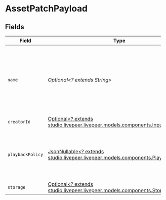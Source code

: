 # AssetPatchPayload


## Fields

| Field                                                                                                                          | Type                                                                                                                           | Required                                                                                                                       | Description                                                                                                                    | Example                                                                                                                        |
| ------------------------------------------------------------------------------------------------------------------------------ | ------------------------------------------------------------------------------------------------------------------------------ | ------------------------------------------------------------------------------------------------------------------------------ | ------------------------------------------------------------------------------------------------------------------------------ | ------------------------------------------------------------------------------------------------------------------------------ |
| `name`                                                                                                                         | *Optional<? extends String>*                                                                                                   | :heavy_minus_sign:                                                                                                             | The name of the asset. This is not necessarily the filename - it can be a custom name or title.<br/>                           | filename.mp4                                                                                                                   |
| `creatorId`                                                                                                                    | [Optional<? extends studio.livepeer.livepeer.models.components.InputCreatorId>](../../models/components/InputCreatorId.md)     | :heavy_minus_sign:                                                                                                             | N/A                                                                                                                            |                                                                                                                                |
| `playbackPolicy`                                                                                                               | [JsonNullable<? extends studio.livepeer.livepeer.models.components.PlaybackPolicy>](../../models/components/PlaybackPolicy.md) | :heavy_minus_sign:                                                                                                             | Whether the playback policy for a asset or stream is public or signed                                                          |                                                                                                                                |
| `storage`                                                                                                                      | [Optional<? extends studio.livepeer.livepeer.models.components.Storage>](../../models/components/Storage.md)                   | :heavy_minus_sign:                                                                                                             | N/A                                                                                                                            |                                                                                                                                |